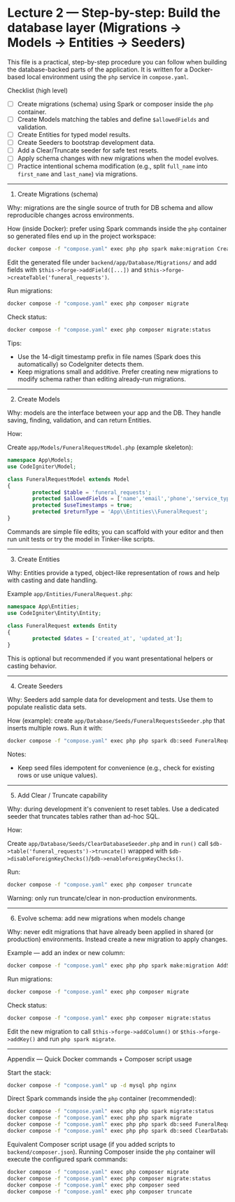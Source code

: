 # Lecture 2 — Step-by-step: Build the database layer (Migrations → Models → Entities → Seeders)

This file is a practical, step-by-step procedure you can follow when building the database-backed parts of the application. It is written for a Docker-based local environment using the `php` service in `compose.yaml`.

Checklist (high level)

- [ ] Create migrations (schema) using Spark or composer inside the `php` container.
- [ ] Create Models matching the tables and define `$allowedFields` and validation.
- [ ] Create Entities for typed model results.
- [ ] Create Seeders to bootstrap development data.
- [ ] Add a Clear/Truncate seeder for safe test resets.
- [ ] Apply schema changes with new migrations when the model evolves.
- [ ] Practice intentional schema modification (e.g., split `full_name` into `first_name` and `last_name`) via migrations.

---

1) Create Migrations (schema)

Why: migrations are the single source of truth for DB schema and allow reproducible changes across environments.

How (inside Docker): prefer using Spark commands inside the `php` container so generated files end up in the project workspace:

```cmd
docker compose -f "compose.yaml" exec php php spark make:migration CreateFuneralRequestsTable
```

Edit the generated file under `backend/app/Database/Migrations/` and add fields with `$this->forge->addField([...])` and `$this->forge->createTable('funeral_requests')`.

Run migrations:

```cmd
docker compose -f "compose.yaml" exec php composer migrate
```

Check status:

```cmd
docker compose -f "compose.yaml" exec php composer migrate:status
```

Tips:
- Use the 14-digit timestamp prefix in file names (Spark does this automatically) so CodeIgniter detects them.
- Keep migrations small and additive. Prefer creating new migrations to modify schema rather than editing already-run migrations.

---

2) Create Models

Why: models are the interface between your app and the DB. They handle saving, finding, validation, and can return Entities.

How:

Create `app/Models/FuneralRequestModel.php` (example skeleton):

```php
namespace App\Models;
use CodeIgniter\Model;

class FuneralRequestModel extends Model
{
		protected $table = 'funeral_requests';
		protected $allowedFields = ['name','email','phone','service_type','preferred_date','preferred_time','address','notes','status'];
		protected $useTimestamps = true;
		protected $returnType = 'App\\Entities\\FuneralRequest';
}
```

Commands are simple file edits; you can scaffold with your editor and then run unit tests or try the model in Tinker-like scripts.

---

3) Create Entities

Why: Entities provide a typed, object-like representation of rows and help with casting and date handling.

Example `app/Entities/FuneralRequest.php`:

```php
namespace App\Entities;
use CodeIgniter\Entity\Entity;

class FuneralRequest extends Entity
{
		protected $dates = ['created_at', 'updated_at'];
}
```

This is optional but recommended if you want presentational helpers or casting behavior.

---

4) Create Seeders

Why: Seeders add sample data for development and tests. Use them to populate realistic data sets.

How (example): create `app/Database/Seeds/FuneralRequestsSeeder.php` that inserts multiple rows. Run it with:

```cmd
docker compose -f "compose.yaml" exec php php spark db:seed FuneralRequestsSeeder
```

Notes:
- Keep seed files idempotent for convenience (e.g., check for existing rows or use unique values).

---

5) Add Clear / Truncate capability

Why: during development it's convenient to reset tables. Use a dedicated seeder that truncates tables rather than ad-hoc SQL.

How:

Create `app/Database/Seeds/ClearDatabaseSeeder.php` and in `run()` call `$db->table('funeral_requests')->truncate()` wrapped with `$db->disableForeignKeyChecks()`/`$db->enableForeignKeyChecks()`.

Run:

```cmd
docker compose -f "compose.yaml" exec php composer truncate
```

Warning: only run truncate/clear in non-production environments.

---

6) Evolve schema: add new migrations when models change

Why: never edit migrations that have already been applied in shared (or production) environments. Instead create a new migration to apply changes.

Example — add an index or new column:

```cmd
docker compose -f "compose.yaml" exec php php spark make:migration AddStatusIndexToFuneralRequests
```

Run migrations:

```cmd
docker compose -f "compose.yaml" exec php composer migrate
```

Check status:

```cmd
docker compose -f "compose.yaml" exec php composer migrate:status
```

Edit the new migration to call `$this->forge->addColumn()` or `$this->forge->addKey()` and run `php spark migrate`.

---


Appendix — Quick Docker commands + Composer script usage

Start the stack:

```cmd
docker compose -f "compose.yaml" up -d mysql php nginx
```

Direct Spark commands inside the `php` container (recommended):

```cmd
docker compose -f "compose.yaml" exec php php spark migrate:status
docker compose -f "compose.yaml" exec php php spark migrate
docker compose -f "compose.yaml" exec php php spark db:seed FuneralRequestsSeeder
docker compose -f "compose.yaml" exec php php spark db:seed ClearDatabaseSeeder
```

Equivalent Composer script usage (if you added scripts to `backend/composer.json`). Running Composer inside the `php` container will execute the configured spark commands:

```cmd
docker compose -f "compose.yaml" exec php composer migrate
docker compose -f "compose.yaml" exec php composer migrate:status
docker compose -f "compose.yaml" exec php composer seed
docker compose -f "compose.yaml" exec php composer truncate
```
